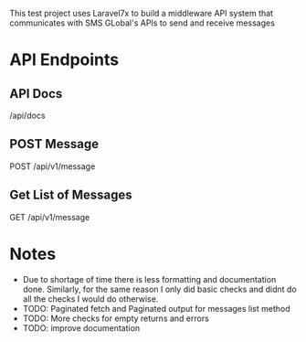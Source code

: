 This test project uses Laravel7x to build a middleware API system that communicates with SMS GLobal's APIs to send and receive messages

# API Endpoints

## API Docs
/api/docs

## POST Message
POST /api/v1/message

## Get List of Messages
GET /api/v1/message

# Notes
- Due to shortage of time there is less formatting and documentation done. Similarly, for the same reason I only did basic checks and didnt do all the checks I would do otherwise.
- TODO: Paginated fetch and Paginated output for messages list method
- TODO: More checks for empty returns and errors
- TODO: improve documentation